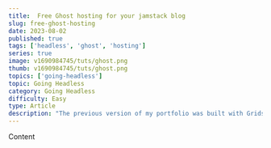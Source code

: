 ```yaml
---
title:  Free Ghost hosting for your jamstack blog
slug: free-ghost-hosting
date: 2023-08-02
published: true
tags: ['headless', 'ghost', 'hosting']
series: true
image: v1690984745/tuts/ghost.png
thumb: v1690984745/tuts/ghost.png
topics: ['going-headless']
topic: Going Headless
category: Going Headless
difficulty: Easy
type: Article
description: "The previous version of my portfolio was built with Gridsome, which was setup to normalize content from a variety of sources. One of those was my favourite blogging platform, Ghost. Here's how you can set it up for free."
---
```

Content